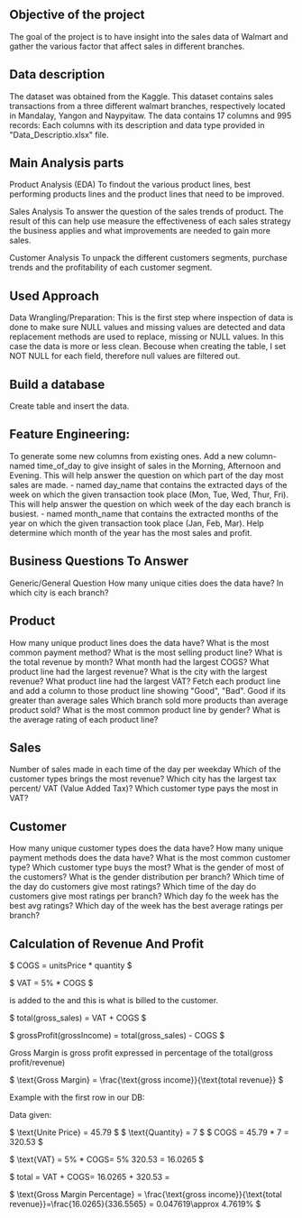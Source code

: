 ## Objective of the project
The goal of the project is to have insight into the sales data of Walmart and gather the various factor that affect sales in different branches.

## Data description
The dataset was obtained from the Kaggle. This dataset contains sales transactions from a three different walmart branches, respectively located in Mandalay, Yangon and Naypyitaw. 
The data contains 17 columns and 995 records: Each columns with its description and data type provided in "Data_Descriptio.xlsx" file.

## Main Analysis parts
Product Analysis (EDA)
To findout the various product lines, best performing products lines and the product lines that need to be improved.

Sales Analysis
To answer the question of the sales trends of product. The result of this can help use measure the effectiveness of each sales strategy the business applies and what improvements are needed to gain more sales.

Customer Analysis
To unpack the different customers segments, purchase trends and the profitability of each customer segment.

## Used Approach
Data Wrangling/Preparation: This is the first step where inspection of data is done to make sure NULL values and missing values are detected and data replacement methods are used to replace, missing or NULL values.
                            In this case the data is more or less clean. Becouse when creating the table, I set NOT NULL for each field, therefore null values are filtered out.

## Build a database
Create table and insert the data.

## Feature Engineering: 
To generate some new columns from existing ones.
Add a new column- named time_of_day to give insight of sales in the Morning, Afternoon and Evening. This will help answer the question on which part of the day most sales are made.
                - named day_name that contains the extracted days of the week on which the given transaction took place (Mon, Tue, Wed, Thur, Fri). This will help answer the question on which week of the day each branch is busiest.
                - named month_name that contains the extracted months of the year on which the given transaction took place (Jan, Feb, Mar). Help determine which month of the year has the most sales and profit.

## Business Questions To Answer
Generic/General Question
How many unique cities does the data have?
In which city is each branch?

## Product
How many unique product lines does the data have?
What is the most common payment method?
What is the most selling product line?
What is the total revenue by month?
What month had the largest COGS?
What product line had the largest revenue?
What is the city with the largest revenue?
What product line had the largest VAT?
Fetch each product line and add a column to those product line showing "Good", "Bad". Good if its greater than average sales
Which branch sold more products than average product sold?
What is the most common product line by gender?
What is the average rating of each product line?

## Sales
Number of sales made in each time of the day per weekday
Which of the customer types brings the most revenue?
Which city has the largest tax percent/ VAT (Value Added Tax)?
Which customer type pays the most in VAT?

## Customer
How many unique customer types does the data have?
How many unique payment methods does the data have?
What is the most common customer type?
Which customer type buys the most?
What is the gender of most of the customers?
What is the gender distribution per branch?
Which time of the day do customers give most ratings?
Which time of the day do customers give most ratings per branch?
Which day fo the week has the best avg ratings?
Which day of the week has the best average ratings per branch?

## Calculation of Revenue And Profit 
$ COGS = unitsPrice * quantity $

$ VAT = 5% * COGS $

 is added to the 
 and this is what is billed to the customer.

$ total(gross_sales) = VAT + COGS $

$ grossProfit(grossIncome) = total(gross_sales) - COGS $

Gross Margin is gross profit expressed in percentage of the total(gross profit/revenue)

$ \text{Gross Margin} = \frac{\text{gross income}}{\text{total revenue}} $

Example with the first row in our DB:

Data given:

$ \text{Unite Price} = 45.79 $
$ \text{Quantity} = 7 $
$ COGS = 45.79 * 7 = 320.53 $

$ \text{VAT} = 5% * COGS\= 5% 320.53 = 16.0265 $

$ total = VAT + COGS\= 16.0265 + 320.53 = 

$ \text{Gross Margin Percentage} = \frac{\text{gross income}}{\text{total revenue}}\=\frac{16.0265}{336.5565} = 0.047619\\approx 4.7619% $

